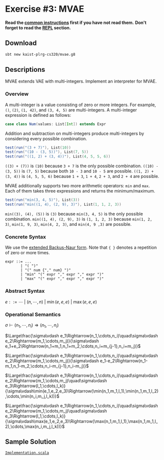 # Exercise #3: MVAE

**Read the [common instructions](https://github.com/kaist-plrg-cs320/assignment-docs) first if you have not read them.**
**Don't forget to read the [REPL](https://github.com/kaist-plrg-cs320/assignment-docs#repl) section.**

## Download 

```bash
sbt new kaist-plrg-cs320/mvae.g8
```

## Descriptions

MVAE extends VAE with multi-integers. Implement an interpreter for MVAE.

### Overview

A multi-integer is a value consisting of zero or more integers. For example,
`()`, `(2)`, `(1, 42)`, and `(3, 4, 5)` are multi-integers. A multi-integer
expression is defined as follows:

```scala
case class Num(values: List[Int]) extends Expr
```

Addition and subtraction on multi-integers produce multi-integers by considering
every possible combination.

```scala
test(run("(3 + 7)"), List(10))
test(run("(10 - (3, 5))"), List(7, 5))
test(run("((1, 2) + (3, 4))"), List(4, 5, 5, 6))
```

`((3) + (7))` is `(10)` because `3 + 7` is the only possible combination.
`((10) - (3, 5))` is `(7, 5)` because both `10 - 3` and `10 - 5` are possible.
`((1, 2) + (3, 4))` is `(4, 5, 5, 6)` because `1 + 3`, `1 + 4`, `2 + 3`, and `2 + 4` are possible.

MVAE additionally supports two more arithmetic operators: `min` and `max`.
Each of them takes three expressions and returns the minimum/maximum.

```scala
test(run("min(3, 4, 5)"), List(3))
test(run("min((1, 4), (2, 9), 3)"), List(1, 1, 2, 3))
```

`min((3), (4), (5))` is `(3)` because `min(3, 4, 5)` is the only possible combination.
`min((1, 4), (2, 9), 3)` is `(1, 1, 2, 3)` because `min(1, 2, 3)`, `min(1, 9,
3)`, `min(4, 2, 3)`, and `min(4, 9 ,3)` are possible.

### Concrete Syntax 

We use the [extended Backus-Naur form](https://en.wikipedia.org/wiki/Extended_Backus\%E2\%80\%93Naur_form).
Note that `{ }` denotes a repetition of zero or more times.

```
expr ::= ...
       | "( ")"
       | "(" num {"," num} ")"
       | "min" "(" expr "," expr "," expr ")"
       | "max" "(" expr "," expr "," expr ")"
```

### Abstract Syntax

$e::=\cdots\ |\ (n,\cdots, n)\ |\ \min(e,e,e)\ |\ \max(e,e,e)$

### Operational Semantics

$\sigma\vdash (n_1,\cdots,n_i) \Rightarrow (n_1,\cdots,n_i)$

$\Large\frac{\sigma\vdash e_1\Rightarrow(n_1,\cdots,n_i)\quad\sigma\vdash e_2\Rightarrow(m_1,\cdots,m_j)}{\sigma\vdash e_1+e_2\Rightarrow(n_1+m_1,n_1+m_2,\cdots,n_i+m_{j-1},n_i+m_j)}$

$\Large\frac{\sigma\vdash e_1\Rightarrow(n_1,\cdots,n_i)\quad\sigma\vdash e_2\Rightarrow(m_1,\cdots,m_j)}{\sigma\vdash e_1-e_2\Rightarrow(n_1-m_1,n_1-m_2,\cdots,n_i-m_{j-1},n_i-m_j)}$

$\Large\frac{\sigma\vdash e_1\Rightarrow(n_1,\cdots,n_i)\quad\sigma\vdash e_2\Rightarrow(m_1,\cdots,m_j)\quad\sigma\vdash e_3\Rightarrow(l_1,\cdots,l_k)}{\sigma\vdash\min(e_1,e_2,e_3)\Rightarrow(\min(n_1,m_1,l_1),\min(n_1,m_1,l_2),\cdots,\min(n_i,m_j,l_k))}$

$\Large\frac{\sigma\vdash e_1\Rightarrow(n_1,\cdots,n_i)\quad\sigma\vdash e_2\Rightarrow(m_1,\cdots,m_j)\quad\sigma\vdash e_3\Rightarrow(l_1,\cdots,l_k)}{\sigma\vdash\max(e_1,e_2,e_3)\Rightarrow(\max(n_1,m_1,l_1),\max(n_1,m_1,l_2),\cdots,\max(n_i,m_j,l_k))}$

## Sample Solution

[`Implementation.scala`](./Implementation.scala)
